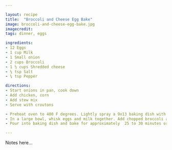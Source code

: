 ```yaml
---

layout: recipe
title:  "Broccoli and Cheese Egg Bake"
image: broccoli-and-cheese-egg-bake.jpg
imagecredit:
tags: dinner, eggs

ingredients:
- 12 Eggs
- 1 cup Milk
- 1 Small onion
- 2 cups Broccoli
- 1 ½ cups Shredded cheese
- ¼ tsp Salt
- ¼ tsp Pepper

directions:
- Start onions in pan, cook down
- Add chicken, corn
- Add stew mix
- Serve with croutons

- Preheat oven to 400 F degrees. Lightly spray a 9x13 baking dish with oil.
- In a large bowl, whisk eggs and milk together. Add chopped broccoli and onions, shredded cheese, and salt and pepper to taste. Mix until well combined.
- Pour into baking dish and bake for approximately  25 to 30 minutes or until eggs are cooked through. Let dish stand for 5 minutes before serving.

---
```


Notes here...